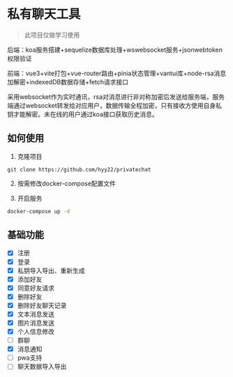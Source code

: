 # 私有聊天工具

> 此项目仅做学习使用

后端：koa服务搭建+sequelize数据库处理+wswebsocket服务+jsonwebtoken权限验证

前端：vue3+vite打包+vue-router路由+pinia状态管理+vantui库+node-rsa消息加解密+indexedDB数据存储+fetch请求接口

采用websocket作为实时通讯，rsa对消息进行非对称加密后发送给服务端，服务端通过websocket转发给对应用户，数据传输全程加密，只有接收方使用自身私钥才能解密。未在线的用户通过koa接口获取历史消息。

## 如何使用

1. 克隆项目

```
git clone https://github.com/hyy22/privatechat
```

2. 按需修改docker-compose配置文件

3. 开启服务

```bash
docker-compose up -d
```

## 基础功能

- [x] 注册
- [x] 登录
- [x] 私钥导入导出、重新生成
- [x] 添加好友
- [x] 同意好友请求
- [x] 删除好友
- [x] 删除好友聊天记录
- [x] 文本消息发送
- [x] 图片消息发送
- [x] 个人信息修改
- [ ] 群聊
- [x] 消息通知
- [ ] pwa支持
- [ ] 聊天数据导入导出
